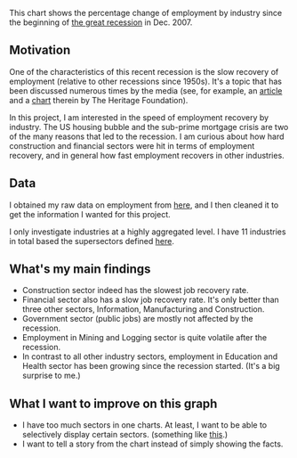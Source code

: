 This chart shows the percentage change of employment by industry since the beginning of [the great recession](https://en.wikipedia.org/wiki/Great_Recession) in Dec. 2007.

## Motivation
One of the characteristics of this recent recession is the slow recovery of employment (relative to other recessions since 1950s). It's a topic that has been discussed numerous times by the media (see, for example, an [article](http://www.heritage.org/research/reports/2011/09/how-congress-can-support-not-hinder-labor-market-recovery) and a [chart](http://www.heritage.org/~/media/images/reports/2011/09/b2602/b2602_chart2750px.ashx) therein by The Heritage Foundation).

In this project, I am interested in the speed of employment recovery by industry. The US housing bubble and the sub-prime mortgage crisis are two of the many reasons that led to the recession. I am curious about how hard construction and financial sectors were hit in terms of employment recovery, and in general how fast employment recovers in other industries.

## Data
I obtained my raw data on employment from [here](http://data.bls.gov/cgi-bin/surveymost?ce), and I then cleaned it to get the information I wanted for this project.

I only investigate industries at a highly aggregated level. I have 11 industries in total based the supersectors defined [here](http://www.bls.gov/iag/tgs/iag_index_naics.htm).

## What's my main findings

* Construction sector indeed has the slowest job recovery rate.
* Financial sector also has a slow job recovery rate. It's only better than three other sectors, Information, Manufacturing and Construction.
* Government sector (public jobs) are mostly not affected by the recession.
* Employment in Mining and Logging sector is quite volatile after the recession.
* In contrast to all other industry sectors, employment in Education and Health sector has been growing since the recession started. (It's a big surprise to me.)

## What I want to improve on this graph
* I have too much sectors in one charts. At least, I want to be able to selectively display certain sectors. (something like [this](http://dimplejs.org/advanced_examples_viewer.html?id=advanced_interactive_legends).)
* I want to tell a story from the chart instead of simply showing the facts.
